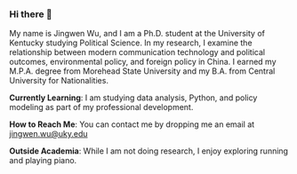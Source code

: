 
### Hi there 👋

My name is Jingwen Wu, and I am a Ph.D. student at the University of Kentucky studying Political Science. In my research, I examine the relationship between modern communication technology and political outcomes, environmental policy, and foreign policy in China. I earned my M.P.A. degree from Morehead State University and my B.A. from Central University for Nationalities.

**Currently Learning**: I am studying data analysis, Python, and policy modeling as part of my professional development.

**How to Reach Me**: You can contact me by dropping me an email at jingwen.wu@uky.edu

**Outside Academia**: While I am not doing research, I enjoy exploring running and playing piano.
